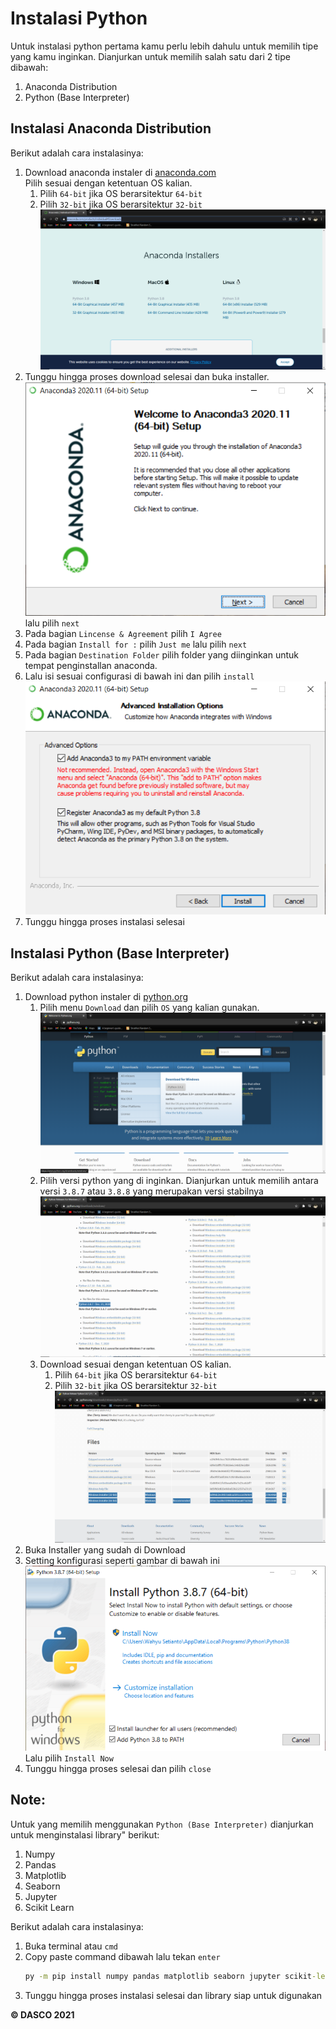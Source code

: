 # Instalasi Python

Untuk instalasi python pertama kamu perlu lebih dahulu untuk memilih tipe yang kamu inginkan. Dianjurkan untuk memilih salah satu dari 2 tipe dibawah:

1. Anaconda Distribution
2. Python (Base Interpreter)

## Instalasi Anaconda Distribution

Berikut adalah cara instalasinya:

1. Download anaconda instaler di [anaconda.com](https://www.anaconda.com/products/individual#Downloads)<br>
   Pilih sesuai dengan ketentuan OS kalian.<br>
   1. Pilih `64-bit` jika OS berarsitektur `64-bit`
   2. Pilih `32-bit` jika OS berarsitektur `32-bit`<br>
     ![Pilih Installer](img/anaconda.com.png)
2. Tunggu hingga proses download selesai dan buka installer.<br>
   ![Installer Anaconda](img/Installer-anaconda.png)<br>
   lalu pilih `next`
3. Pada bagian `Lincense & Agreement` pilih `I Agree`
4. Pada bagian `Install for :` pilih `Just me` lalu pilih `next`
5. Pada bagian `Destination Folder` pilih folder yang diinginkan untuk tempat penginstallan anaconda.
6. Lalu isi sesuai configurasi di bawah ini dan pilih `install`<br>
   ![anaconda path](img/anaconda-installer-path.png)
7. Tunggu hingga proses instalasi selesai

## Instalasi Python (Base Interpreter)

Berikut adalah cara instalasinya:

1. Download python instaler di [python.org](https://www.python.org/)<br>
   1. Pilih menu `Download` dan pilih `OS` yang kalian gunakan.<br> ![python.org](./img/python.org.png)
   2. Pilih versi python yang di inginkan. Dianjurkan untuk memilih antara versi `3.8.7` atau `3.8.8` yang merupakan versi stabilnya<br> ![pilih versi](img/python.org-pilih_versi.png)
   3. Download sesuai dengan ketentuan OS kalian.<br>
      1. Pilih `64-bit` jika OS berarsitektur `64-bit`
      2. Pilih `32-bit` jika OS berarsitektur `32-bit`<br>
        ![Pilih Installer](img/pilih-installer.png)
2. Buka Installer yang sudah di Download<br>
3. Setting konfigurasi seperti gambar di bawah ini<br>
   ![Install](img/Install.png)<br>
   Lalu pilih `Install Now`
4. Tunggu hingga proses selesai dan pilih `close`

## Note:

Untuk yang memilih menggunakan `Python (Base Interpreter)` dianjurkan untuk menginstalasi library" berikut:

1. Numpy
2. Pandas
3. Matplotlib
4. Seaborn
5. Jupyter
6. Scikit Learn

Berikut adalah cara instalasinya:

1. Buka terminal atau `cmd`
2. Copy paste command dibawah lalu tekan `enter`
   ```cmd
   py -m pip install numpy pandas matplotlib seaborn jupyter scikit-learn
   ```
3. Tunggu hingga proses instalasi selesai dan library siap untuk digunakan

**© DASCO 2021**